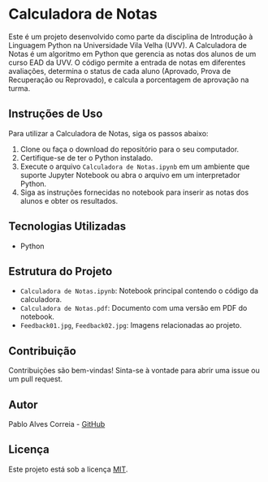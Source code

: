 # Calculadora de Notas

Este é um projeto desenvolvido como parte da disciplina de Introdução à Linguagem Python na Universidade Vila Velha (UVV). A Calculadora de Notas é um algoritmo em Python que gerencia as notas dos alunos de um curso EAD da UVV. O código permite a entrada de notas em diferentes avaliações, determina o status de cada aluno (Aprovado, Prova de Recuperação ou Reprovado), e calcula a porcentagem de aprovação na turma.

## Instruções de Uso

Para utilizar a Calculadora de Notas, siga os passos abaixo:

1. Clone ou faça o download do repositório para o seu computador.
2. Certifique-se de ter o Python instalado.
3. Execute o arquivo `Calculadora de Notas.ipynb` em um ambiente que suporte Jupyter Notebook ou abra o arquivo em um interpretador Python.
4. Siga as instruções fornecidas no notebook para inserir as notas dos alunos e obter os resultados.

## Tecnologias Utilizadas

- Python

## Estrutura do Projeto

- `Calculadora de Notas.ipynb`: Notebook principal contendo o código da calculadora.
- `Calculadora de Notas.pdf`: Documento com uma versão em PDF do notebook.
- `Feedback01.jpg`, `Feedback02.jpg`: Imagens relacionadas ao projeto.

## Contribuição

Contribuições são bem-vindas! Sinta-se à vontade para abrir uma issue ou um pull request.

## Autor

Pablo Alves Correia - [GitHub](https://github.com/PabloCorreia)

## Licença

Este projeto está sob a licença [MIT](https://opensource.org/licenses/MIT).
